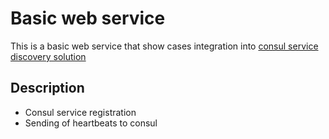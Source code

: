 # Basic web service

This is a basic web service that show cases integration into [consul service discovery solution](https://github.com/hashicorp/consul)

## Description

- Consul service registration
- Sending of heartbeats to consul
